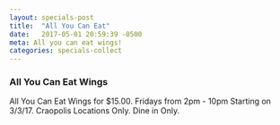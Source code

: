 ```yaml
---
layout: specials-post
title:  "All You Can Eat"
date:   2017-05-01 20:59:39 -0500
meta: All you can eat wings!
categories: specials-collect
---
```


### All You Can Eat Wings

All You Can Eat Wings for $15.00. Fridays from 2pm - 10pm Starting on 3/3/17. Craopolis Locations Only. Dine in Only.
